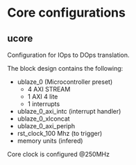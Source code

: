 # Core configurations

## ucore
Configuration for IOps to DOps translation.

The block design contains the following:
* ublaze_0 (Microcontroller preset)
    * 4 AXI STREAM
    * 1 AXI 4 lite
    * 1 interrupts
* ublaze_0_axi_intc (interrupt handler)
* ublaze_0_xlconcat
* ublaze_0_axi_periph
* rst_clock_100 Mhz (to trigger)
* memory units (infered)

Core clock is configured @250MHz
